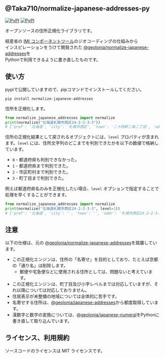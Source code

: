 ## @Taka710/normalize-japanese-addresses-py
[![PyPI](https://img.shields.io/pypi/l/normalize_japanese_addresses.svg)](https://pypi.python.org/pypi/normalize_japanese_addresses/)
[![PyPI](https://img.shields.io/pypi/v/normalize_japanese_addresses.svg)](https://pypi.python.org/pypi/normalize_japanese_addresses/)

オープンソースの住所正規化ライブラリです。

経産省の [IMI コンポーネントツール](https://info.gbiz.go.jp/tools/imi_tools/)のジオコーディングの仕組みから  
インスピレーションをうけて開発された [@geolonia/normalize-japanese-addresses](https://github.com/geolonia/normalize-japanese-addresses)を  
Pythonで利用できるように書き直したものです。

## 使い方
pypiで公開していますので、pipコマンドでインストールしてください。

```
pip install normalize-japanese-addresses
```

住所を正規化します。  

```python
from normalize_japanese_addresses import normalize
print(normalize("北海道札幌市西区24-2-2-3-3"))
# {'pref': '北海道', 'city': '札幌市西区', 'town': '二十四軒二条二丁目', 'addr': '3-3', 'lat': 43.074273, 'lng': 141.315099, 'level': 3}
```

住所の正規化結果として戻されるオブジェクトには、`level` プロパティが含まれます。`level` には、住所文字列のどこまでを判別できたかを以下の数値で格納しています。

* `0` - 都道府県も判別できなかった。
* `1` - 都道府県まで判別できた。
* `2` - 市区町村まで判別できた。
* `3` - 町丁目まで判別できた。

例えば都道府県名のみを正規化したい場合、`level` オプションで指定することで処理を早くすることができます。
```python
from normalize_japanese_addresses import normalize
print(normalize("北海道札幌市西区24-2-2-3-3", level=1))
# {'pref': '北海道', 'city': '', 'town': '', 'addr': '札幌市西区24-2-2-3-3', 'lat': 43.074273, 'lng': 141.315099, 'level': 1}
```

## 注意

以下の仕様は、元の [@geolonia/normalize-japanese-addresses](https://github.com/geolonia/normalize-japanese-addresses)を踏襲しています。  

* この正規化エンジンは、住所の「名寄せ」を目的としており、たとえば京都の「通り名」は削除します。
  * 郵便や宅急便などに使用される住所としては、問題ないと考えています。
* この正規化エンジンは、町丁目及び小字レベルまでは対応していますが、それ以降については対応しておりません。
* 住居表示が未整備の地域については全体的に苦手です。
* 名寄せする住所は、[@geolonia/japanese-addresses](https://geolonia.github.io/japanese-addresses/api/ja)から都度取得しています。　
* 漢数字と数字の変換については、[@geolonia/japanese-numeral](https://github.com/geolonia/japanese-numeral)をPythonに書き直して取り込んでいます。

## ライセンス、利用規約

ソースコードのライセンスは MIT ライセンスです。
